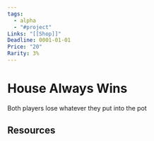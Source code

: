 ```yaml
---
tags:
  - alpha
  - "#project"
Links: "[[Shop]]"
Deadline: 0001-01-01
Price: "20"
Rarity: 3%
---
```


# House Always Wins
Both players lose whatever they put into the pot

## Resources





